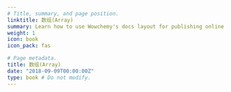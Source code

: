 ```yaml
---
# Title, summary, and page position.
linktitle: 数组(Array)
summary: Learn how to use Wowchemy's docs layout for publishing online courses, software documentation, and tutorials.
weight: 1
icon: book
icon_pack: fas

# Page metadata.
title: 数组(Array)
date: "2018-09-09T00:00:00Z"
type: book # Do not modify.
---
```


